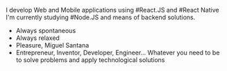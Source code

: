 I develop Web and Mobile applications using 
#React.JS and #React Native
I'm currently studying 
#Node.JS 
and means of backend solutions.


- Always spontaneous
- Always relaxed
- Pleasure, Miguel Santana
- Entrepreneur, Inventor, Developer, Engineer... Whatever you need to be to solve problems and apply technological solutions


